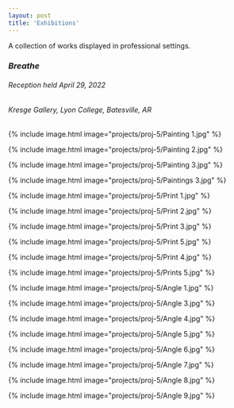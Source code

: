 ```yaml
---
layout: post
title: 'Exhibitions'
---
```


A collection of works displayed in professional settings.


### **_Breathe_**
###### Reception held April 29, 2022
###### Kresge Gallery, Lyon College, Batesville, AR

{% include image.html image="projects/proj-5/Painting 1.jpg" %}

{% include image.html image="projects/proj-5/Painting 2.jpg" %}

{% include image.html image="projects/proj-5/Painting 3.jpg" %}

{% include image.html image="projects/proj-5/Paintings 3.jpg" %}

{% include image.html image="projects/proj-5/Print 1.jpg" %}

{% include image.html image="projects/proj-5/Print 2.jpg" %}

{% include image.html image="projects/proj-5/Print 3.jpg" %}

{% include image.html image="projects/proj-5/Print 5.jpg" %}

{% include image.html image="projects/proj-5/Print 4.jpg" %}

{% include image.html image="projects/proj-5/Prints 5.jpg" %}

{% include image.html image="projects/proj-5/Angle 1.jpg" %}

{% include image.html image="projects/proj-5/Angle 3.jpg" %}

{% include image.html image="projects/proj-5/Angle 4.jpg" %}

{% include image.html image="projects/proj-5/Angle 5.jpg" %}

{% include image.html image="projects/proj-5/Angle 6.jpg" %}

{% include image.html image="projects/proj-5/Angle 7.jpg" %}

{% include image.html image="projects/proj-5/Angle 8.jpg" %}

{% include image.html image="projects/proj-5/Angle 9.jpg" %}
